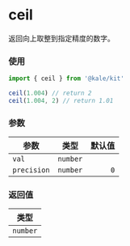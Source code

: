 # ceil

返回向上取整到指定精度的数字。

### 使用

```ts
import { ceil } from '@kale/kit'

ceil(1.004) // return 2
ceil(1.004, 2) // return 1.01
```

### 参数

| 参数        |   类型   | 默认值 |
| ----------- | :------: | -----: |
| `val`       | `number` |        |
| `precision` | `number` |    `0` |

### 返回值

|   类型   |
| :------: |
| `number` |
